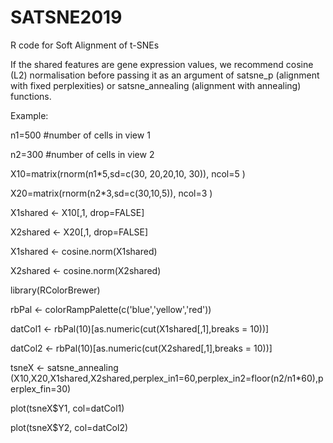 # SATSNE2019
R code for Soft Alignment of t-SNEs


If the shared features are gene expression values, we recommend cosine (L2) normalisation before passing it as an argument of satsne_p (alignment with fixed perplexities) or satsne_annealing (alignment with annealing) functions.

Example: 

n1=500 #number of cells in view 1

n2=300 #number of cells in view 2

X10=matrix(rnorm(n1*5,sd=c(30, 20,20,10, 30)), ncol=5 ) 

X20=matrix(rnorm(n2*3,sd=c(30,10,5)), ncol=3 ) 

X1shared <- X10[,1, drop=FALSE]

X2shared <- X20[,1, drop=FALSE]

X1shared <- cosine.norm(X1shared)

X2shared <- cosine.norm(X2shared)

library(RColorBrewer)

rbPal <- colorRampPalette(c('blue','yellow','red'))

datCol1 <- rbPal(10)[as.numeric(cut(X1shared[,1],breaks = 10))]

datCol2 <- rbPal(10)[as.numeric(cut(X2shared[,1],breaks = 10))]

tsneX <- satsne_annealing (X10,X20,X1shared,X2shared,perplex_in1=60,perplex_in2=floor(n2/n1*60),perplex_fin=30)

plot(tsneX$Y1, col=datCol1)

plot(tsneX$Y2, col=datCol2)
